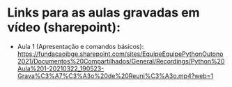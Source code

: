 # Links para as aulas gravadas em vídeo (sharepoint):

- Aula 1 (Apresentação e comandos básicos): 
https://fundacaoibge.sharepoint.com/sites/EquipeEquipePythonOutono2021/Documentos%20Compartilhados/General/Recordings/Python%20Aula%201-20210322_190523-Grava%C3%A7%C3%A3o%20de%20Reuni%C3%A3o.mp4?web=1


